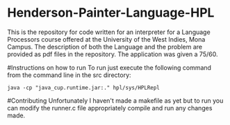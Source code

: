 # Henderson-Painter-Language-HPL
This is the repository for code written for an interpreter for a Language Processors course offered at the University of the West Indies, Mona Campus. The description of both the Language and the problem are provided as pdf files in the repository. The application was given a  75/60.

#Instructions on how to run
To run just execute the following command from the command line in the src directory:
```
java -cp "java_cup.runtime.jar:." hpl/sys/HPLRepl 
```

#Contributing
Unfortunately I haven't made a makefile as yet but to run you can modify the runner.c file appropriately compile and run any changes made.



